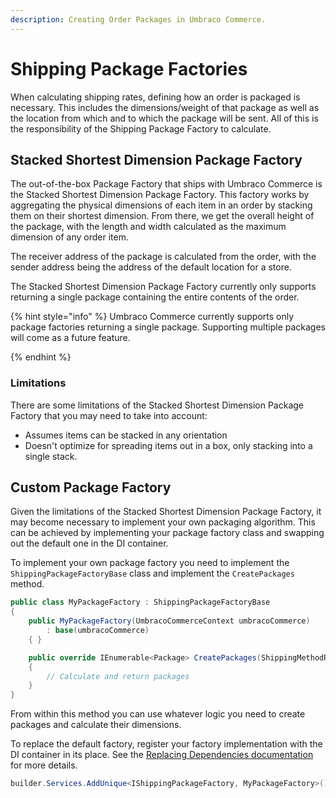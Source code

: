 ```yaml
---
description: Creating Order Packages in Umbraco Commerce.
---
```


# Shipping Package Factories

When calculating shipping rates, defining how an order is packaged is necessary. This includes the dimensions/weight of that package as well as the location from which and to which the package will be sent. All of this is the responsibility of the Shipping Package Factory to calculate.


## Stacked Shortest Dimension Package Factory

The out-of-the-box Package Factory that ships with Umbraco Commerce is the Stacked Shortest Dimension Package Factory. This factory works by aggregating the physical dimensions of each item in an order by stacking them on their shortest dimension. From there, we get the overall height of the package, with the length and width calculated as the maximum dimension of any order item.


The receiver address of the package is calculated from the order, with the sender address being the address of the default location for a store.

The Stacked Shortest Dimension Package Factory currently only supports returning a single package containing the entire contents of the order.

{% hint style="info" %}
Umbraco Commerce currently supports only package factories returning a single package. Supporting multiple packages will come as a future feature.

{% endhint %}

### Limitations

There are some limitations of the Stacked Shortest Dimension Package Factory that you may need to take into account:

* Assumes items can be stacked in any orientation
* Doesn't optimize for spreading items out in a box, only stacking into a single stack.

## Custom Package Factory

Given the limitations of the Stacked Shortest Dimension Package Factory, it may become necessary to implement your own packaging algorithm. This can be achieved by implementing your package factory class and swapping out the default one in the DI container.

To implement your own package factory you need to implement the `ShippingPackageFactoryBase` class and implement the `CreatePackages` method.

```csharp
public class MyPackageFactory : ShippingPackageFactoryBase
{
    public MyPackageFactory(UmbracoCommerceContext umbracoCommerce)
        : base(umbracoCommerce)
    { }

    public override IEnumerable<Package> CreatePackages(ShippingMethodReadOnly shippingMethod, OrderReadOnly order)
    {
        // Calculate and return packages
    }
}
```

From within this method you can use whatever logic you need to create packages and calculate their dimensions.

To replace the default factory, register your factory implementation with the DI container in its place. See the [Replacing Dependencies documentation](../key-concepts/dependency-injection.md#replacing-dependencies) for more details.


```csharp
builder.Services.AddUnique<IShippingPackageFactory, MyPackageFactory>();
```
